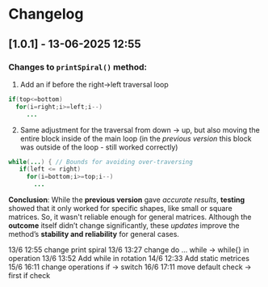 # Changelog
## [1.0.1] - 13-06-2025 12:55
### Changes to `printSpiral()` method:
1. Add an if before the right->left traversal loop 
```java
if(top<=bottom) 
  for(i=right;i>=left;i--) 
     ...
```
2. Same adjustment for the traversal from down -> up, but also moving the entire block inside of the main loop (in the *previous version* this block was outside of the loop - still worked correctly)
```java
while(...) { // Bounds for avoiding over-traversing           
   if(left <= right)
     for(i=bottom;i>=top;i--) 
       ...
```
**Conclusion**: While the **previous version** gave *accurate results*, **testing** showed that it only worked for specific shapes, like small or square matrices. So, it wasn't reliable enough for general matrices. Although the **outcome** itself didn’t change significantly, these *updates* improve the method’s **stability and reliability** for general cases.
  









13/6 12:55 change print spiral
13/6 13:27 change do ... while -> while{} in operation
13/6 13:52 Add while in rotation
14/6 12:33 Add static metrices
15/6 16:11 change operations if -> switch
16/6 17:11 move default check -> first if check
